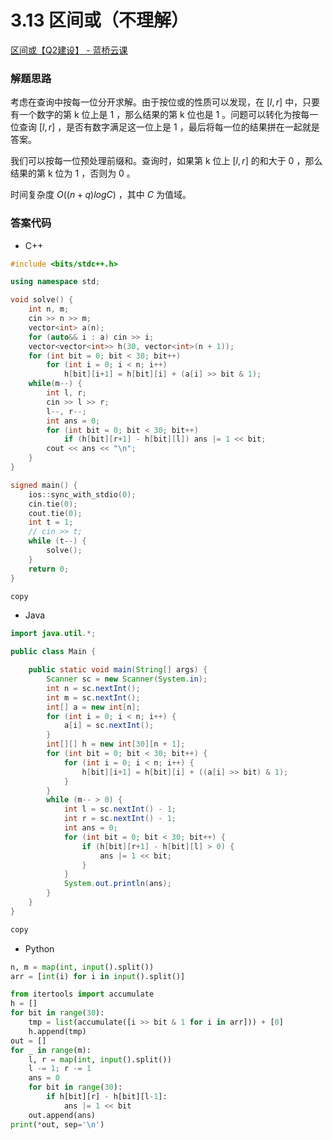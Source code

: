 # 3.13 区间或（不理解）

[区间或【Q2建设】 - 蓝桥云课](https://www.lanqiao.cn/problems/3691/learning/)

### 解题思路

考虑在查询中按每一位分开求解。由于按位或的性质可以发现，在 $[l,r]$ 中，只要有一个数字的第 k 位上是 1 ，那么结果的第 k 位也是 1 。问题可以转化为按每一位查询 $[l,r]$ ，是否有数字满足这一位上是 1 ，最后将每一位的结果拼在一起就是答案。

我们可以按每一位预处理前缀和。查询时，如果第 k 位上 $[l,r]$ 的和大于 0 ，那么结果的第 k 位为 1 ，否则为 0 。

时间复杂度 $O((n+q)logC)$ ，其中 $C$ 为值域。

### 答案代码

* C++

```cpp
#include <bits/stdc++.h>

using namespace std;

void solve() {
    int n, m;
    cin >> n >> m;
    vector<int> a(n);
    for (auto&& i : a) cin >> i;
    vector<vector<int>> h(30, vector<int>(n + 1));
    for (int bit = 0; bit < 30; bit++)
        for (int i = 0; i < n; i++) 
            h[bit][i+1] = h[bit][i] + (a[i] >> bit & 1);
    while(m--) {
        int l, r;
        cin >> l >> r;
        l--, r--;
        int ans = 0;
        for (int bit = 0; bit < 30; bit++)
            if (h[bit][r+1] - h[bit][l]) ans |= 1 << bit;
        cout << ans << "\n";
    }
}

signed main() {
    ios::sync_with_stdio(0);
    cin.tie(0);
    cout.tie(0);
    int t = 1;
    // cin >> t;
    while (t--) {
        solve();
    }
    return 0;
}

copy
```

* Java

```java
import java.util.*;

public class Main {

    public static void main(String[] args) {
        Scanner sc = new Scanner(System.in);
        int n = sc.nextInt();
        int m = sc.nextInt();
        int[] a = new int[n];
        for (int i = 0; i < n; i++) {
            a[i] = sc.nextInt();
        }
        int[][] h = new int[30][n + 1];
        for (int bit = 0; bit < 30; bit++) {
            for (int i = 0; i < n; i++) {
                h[bit][i+1] = h[bit][i] + ((a[i] >> bit) & 1);
            }
        }
        while (m-- > 0) {
            int l = sc.nextInt() - 1;
            int r = sc.nextInt() - 1;
            int ans = 0;
            for (int bit = 0; bit < 30; bit++) {
                if (h[bit][r+1] - h[bit][l] > 0) {
                    ans |= 1 << bit;
                }
            }
            System.out.println(ans);
        }
    }
}

copy
```

* Python

```python
n, m = map(int, input().split())
arr = [int(i) for i in input().split()]

from itertools import accumulate
h = []
for bit in range(30):
    tmp = list(accumulate([i >> bit & 1 for i in arr])) + [0]
    h.append(tmp)
out = []
for _ in range(m):
    l, r = map(int, input().split())
    l -= 1; r -= 1
    ans = 0
    for bit in range(30):
        if h[bit][r] - h[bit][l-1]:
            ans |= 1 << bit
    out.append(ans)
print(*out, sep='\n')
```